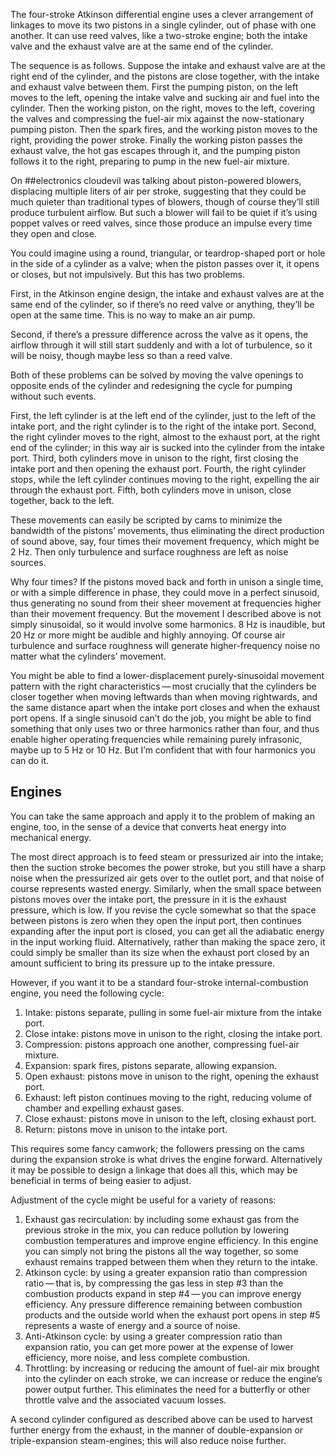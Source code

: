 The four-stroke Atkinson differential engine uses a clever arrangement
of linkages to move its two pistons in a single cylinder, out of phase
with one another.  It can use reed valves, like a two-stroke engine;
both the intake valve and the exhaust valve are at the same end of the
cylinder.

The sequence is as follows.  Suppose the intake and exhaust valve are
at the right end of the cylinder, and the pistons are close together,
with the intake and exhaust valve between them.  First the pumping
piston, on the left moves to the left, opening the intake valve and
sucking air and fuel into the cylinder.  Then the working piston, on
the right, moves to the left, covering the valves and compressing the
fuel-air mix against the now-stationary pumping piston.  Then the
spark fires, and the working piston moves to the right, providing the
power stroke.  Finally the working piston passes the exhaust valve,
the hot gas escapes through it, and the pumping piston follows it to
the right, preparing to pump in the new fuel-air mixture.

On ##electronics cloudevil was talking about piston-powered blowers,
displacing multiple liters of air per stroke, suggesting that they
could be much quieter than traditional types of blowers, though of
course they’ll still produce turbulent airflow.  But such a blower
will fail to be quiet if it’s using poppet valves or reed valves,
since those produce an impulse every time they open and close.

You could imagine using a round, triangular, or teardrop-shaped port
or hole in the side of a cylinder as a valve; when the piston passes
over it, it opens or closes, but not impulsively.  But this has two
problems.

First, in the Atkinson engine design, the intake and exhaust valves
are at the same end of the cylinder, so if there’s no reed valve or
anything, they’ll be open at the same time.  This is no way to make an
air pump.

Second, if there’s a pressure difference across the valve as it opens,
the airflow through it will still start suddenly and with a lot of
turbulence, so it will be noisy, though maybe less so than a reed
valve.

Both of these problems can be solved by moving the valve openings to
opposite ends of the cylinder and redesigning the cycle for pumping
without such events.

First, the left cylinder is at the left end of the cylinder, just to
the left of the intake port, and the right cylinder is to the right of
the intake port.  Second, the right cylinder moves to the right,
almost to the exhaust port, at the right end of the cylinder; in this
way air is sucked into the cylinder from the intake port.  Third, both
cylinders move in unison to the right, first closing the intake port
and then opening the exhaust port.  Fourth, the right cylinder stops,
while the left cylinder continues moving to the right, expelling the
air through the exhaust port.  Fifth, both cylinders move in unison,
close together, back to the left.

These movements can easily be scripted by cams to minimize the
bandwidth of the pistons’ movements, thus eliminating the direct
production of sound above, say, four times their movement frequency,
which might be 2 Hz.  Then only turbulence and surface roughness are
left as noise sources.

Why four times?  If the pistons moved back and forth in unison a
single time, or with a simple difference in phase, they could move in
a perfect sinusoid, thus generating no sound from their sheer movement
at frequencies higher than their movement frequency.  But the movement
I described above is not simply sinusoidal, so it would involve some
harmonics.  8 Hz is inaudible, but 20 Hz or more might be audible and
highly annoying.  Of course air turbulence and surface roughness will
generate higher-frequency noise no matter what the cylinders’
movement.

You might be able to find a lower-displacement purely-sinusoidal
movement pattern with the right characteristics — most crucially that
the cylinders be closer together when moving leftwards than when
moving rightwards, and the same distance apart when the intake port
closes and when the exhaust port opens.  If a single sinusoid can’t do
the job, you might be able to find something that only uses two or
three harmonics rather than four, and thus enable higher operating
frequencies while remaining purely infrasonic, maybe up to 5 Hz or 10
Hz.  But I’m confident that with four harmonics you can do it.

Engines
-------

You can take the same approach and apply it to the problem of making
an engine, too, in the sense of a device that converts heat energy
into mechanical energy.

The most direct approach is to feed steam or pressurized air into the
intake; then the suction stroke becomes the power stroke, but you
still have a sharp noise when the pressurized air gets over to the
outlet port, and that noise of course represents wasted energy.
Similarly, when the small space between pistons moves over the intake
port, the pressure in it is the exhaust pressure, which is low.  If
you revise the cycle somewhat so that the space between pistons is
zero when they open the input port, then continues expanding after the
input port is closed, you can get all the adiabatic energy in the
input working fluid.  Alternatively, rather than making the space
zero, it could simply be smaller than its size when the exhaust port
closed by an amount sufficient to bring its pressure up to the intake
pressure.

However, if you want it to be a standard four-stroke
internal-combustion engine, you need the following cycle:

1. Intake: pistons separate, pulling in some fuel-air mixture from the
   intake port.
2. Close intake: pistons move in unison to the right, closing the
   intake port.
3. Compression: pistons approach one another, compressing fuel-air
   mixture.
4. Expansion: spark fires, pistons separate, allowing expansion.
5. Open exhaust: pistons move in unison to the right, opening the
   exhaust port.
6. Exhaust: left piston continues moving to the right, reducing volume
   of chamber and expelling exhaust gases.
7. Close exhaust: pistons move in unison to the left, closing exhaust
   port.
8. Return: pistons move in unison to the intake port.

This requires some fancy camwork; the followers pressing on the cams
during the expansion stroke is what drives the engine forward.
Alternatively it may be possible to design a linkage that does all
this, which may be beneficial in terms of being easier to adjust.

Adjustment of the cycle might be useful for a variety of reasons:

1. Exhaust gas recirculation: by including some exhaust gas from the
   previous stroke in the mix, you can reduce pollution by lowering
   combustion temperatures and improve engine efficiency.  In this
   engine you can simply not bring the pistons all the way together,
   so some exhaust remains trapped between them when they return to
   the intake.
2. Atkinson cycle: by using a greater expansion ratio than compression
   ratio — that is, by compressing the gas less in step #3 than the
   combustion products expand in step #4 — you can improve energy
   efficiency.  Any pressure difference remaining between combustion
   products and the outside world when the exhaust port opens in step
   #5 represents a waste of energy and a source of noise.
3. Anti-Atkinson cycle: by using a greater compression ratio than
   expansion ratio, you can get more power at the expense of lower
   efficiency, more noise, and less complete combustion.
4. Throttling: by increasing or reducing the amount of fuel-air mix
   brought into the cylinder on each stroke, we can increase or reduce
   the engine’s power output further.  This eliminates the need for a
   butterfly or other throttle valve and the associated vacuum losses.

A second cylinder configured as described above can be used to harvest
further energy from the exhaust, in the manner of double-expansion or
triple-expansion steam-engines; this will also reduce noise further.

